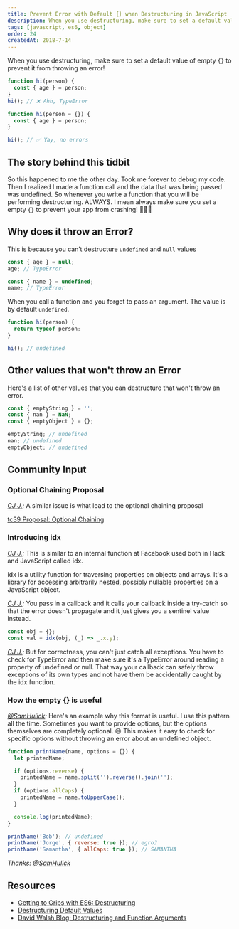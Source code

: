 ```yaml
---
title: Prevent Error with Default {} when Destructuring in JavaScript
description: When you use destructuring, make sure to set a default value of empty `{}` to prevent it from throwing an error...
tags: [javascript, es6, object]
order: 24
createdAt: 2018-7-14
---
```


When you use destructuring, make sure to set a default value of empty `{}` to prevent it from throwing an error!

```javascript
function hi(person) {
  const { age } = person;
}
hi(); // ❌ Ahh, TypeError

function hi(person = {}) {
  const { age } = person;
}

hi(); // ✅ Yay, no errors
```

<markdown-toc></markdown-toc>

## The story behind this tidbit

So this happened to me the other day. Took me forever to debug my code. Then I realized I made a function call and the data that was being passed was undefined. So whenever you write a function that you will be performing destructuring. ALWAYS. I mean always make sure you set a empty `{}` to prevent your app from crashing! 🤦🏻‍♀️

## Why does it throw an Error?

This is because you can’t destructure `undefined` and `null` values

```javascript
const { age } = null;
age; // TypeError

const { name } = undefined;
name; // TypeError
```

When you call a function and you forget to pass an argument. The value is by default `undefined`.

```javascript
function hi(person) {
  return typeof person;
}

hi(); // undefined
```

## Other values that won't throw an Error

Here's a list of other values that you can destructure that won't throw an error.

```javascript
const { emptyString } = '';
const { nan } = NaN;
const { emptyObject } = {};

emptyString; // undefined
nan; // undefined
emptyObject; // undefined
```

## Community Input

### Optional Chaining Proposal

_[CJ J.](https://www.linkedin.com/in/~cj-johnson):_ A similar issue is what lead to the optional chaining proposal

[tc39 Proposal: Optional Chaining](https://github.com/tc39/proposal-optional-chaining)

### Introducing idx

_[CJ J.](https://www.linkedin.com/in/~cj-johnson):_ This is similar to an internal function at Facebook used both in Hack and JavaScript called idx.

idx is a utility function for traversing properties on objects and arrays. It's a library for accessing arbitrarily nested, possibly nullable properties on a JavaScript object.

_[CJ J.](https://www.linkedin.com/in/~cj-johnson):_ You pass in a callback and it calls your callback inside a try-catch so that the error doesn't propagate and it just gives you a sentinel value instead.

```javascript
const obj = {};
const val = idx(obj, (_) => _.x.y);
```

_[CJ J.](https://www.linkedin.com/in/~cj-johnson):_ But for correctness, you can't just catch all exceptions. You have to check for TypeError and then make sure it's a TypeError around reading a property of undefined or null. That way your callback can safely throw exceptions of its own types and not have them be accidentally caught by the idx function.

### How the empty {} is useful

_[@SamHulick](https://twitter.com/SamHulick):_ Here's an example why this format is useful. I use this pattern all the time. Sometimes you want to provide options, but the options themselves are completely optional. 😄 This makes it easy to check for specific options without throwing an error about an undefined object.

```javascript
function printName(name, options = {}) {
  let printedName;

  if (options.reverse) {
    printedName = name.split('').reverse().join('');
  }
  if (options.allCaps) {
    printedName = name.toUpperCase();
  }

  console.log(printedName);
}

printName('Bob'); // undefined
printName('Jorge', { reverse: true }); // egroJ
printName('Samantha', { allCaps: true }); // SAMANTHA
```

_Thanks: [@SamHulick](https://twitter.com/SamHulick)_

## Resources

- [Getting to Grips with ES6: Destructuring](https://hackernoon.com/getting-to-grips-with-es6-destructuring-e5b5ddb34990)
- [Destructuring Default Values](http://exploringjs.com/es6/ch_destructuring.html#sec_default-values-destructuring)
- [David Walsh Blog: Destructuring and Function Arguments](https://davidwalsh.name/destructuring-function-arguments)
